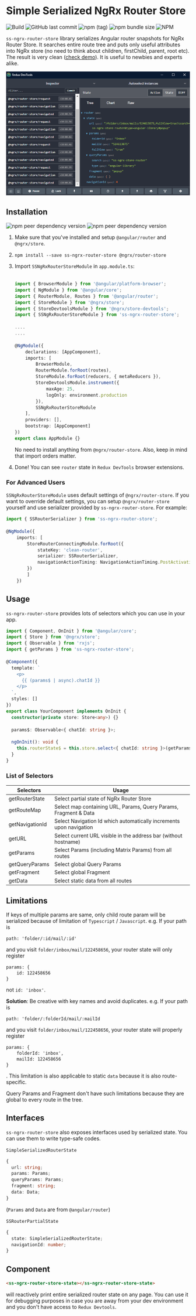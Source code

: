 # Simple Serialized NgRx Router Store

![Build](https://github.com/SachinShekhar/ss-ngrx-router-store/workflows/Build/badge.svg) ![GitHub last commit](https://img.shields.io/github/last-commit/SachinShekhar/ss-ngrx-router-store?logo=github) ![npm (tag)](https://img.shields.io/npm/v/ss-ngrx-router-store/latest?logo=npm) ![npm bundle size](https://img.shields.io/bundlephobia/minzip/ss-ngrx-router-store?label=npm%20-%20minzipped&logo=npm) ![NPM](https://img.shields.io/npm/l/ss-ngrx-router-store)

`ss-ngrx-router-store` library serializes Angular router snapshots for NgRx Router Store. It searches entire route tree and puts only useful attributes into NgRx store (no need to think about children, firstChild, parent, root etc). The result is very clean ([check demo](https://sachinshekhar.github.io/ss-ngrx-router-store)). It is useful to newbies and experts alike.

![Demo](./demo.png)

## Installation

![npm peer dependency version](https://img.shields.io/npm/dependency-version/ss-ngrx-router-store/peer/@angular/router?logo=angular) ![npm peer dependency version](https://img.shields.io/npm/dependency-version/ss-ngrx-router-store/peer/@ngrx/router-store)

1.  Make sure that you've installed and setup `@angular/router` and `@ngrx/store`.

2.  ```
    npm install --save ss-ngrx-router-store @ngrx/router-store
    ```

3.  Import `SSNgRxRouterStoreModule` in `app.module.ts`:

    ```typescript

    import { BrowserModule } from '@angular/platform-browser';
    import { NgModule } from '@angular/core';
    import { RouterModule, Routes } from '@angular/router';
    import { StoreModule } from '@ngrx/store';
    import { StoreDevtoolsModule } from '@ngrx/store-devtools';
    import { SSNgRxRouterStoreModule } from 'ss-ngrx-router-store';

    ....
    ....

    @NgModule({
        declarations: [AppComponent],
        imports: [
            BrowserModule,
            RouterModule.forRoot(routes),
            StoreModule.forRoot(reducers, { metaReducers }),
            StoreDevtoolsModule.instrument({
                maxAge: 25,
                logOnly: environment.production
            }),
            SSNgRxRouterStoreModule
        ],
        providers: [],
        bootstrap: [AppComponent]
    })
    export class AppModule {}

    ```

    No need to install anything from `@ngrx/router-store`. Also, keep in mind that import orders matter.

4.  Done! You can see `router` state in `Redux DevTools` browser extensions.

### For Advanced Users

`SSNgRxRouterStoreModule` uses default settings of `@ngrx/router-store`. If you want to override default settings, you can setup `@ngrx/router-store` yourself and use serializer provided by `ss-ngrx-router-store`. For example:

```typescript
import { SSRouterSerializer } from 'ss-ngrx-router-store';

@NgModule({
    imports: [
        StoreRouterConnectingModule.forRoot({
            stateKey: 'clean-router',
            serializer: SSRouterSerializer,
            navigationActionTiming: NavigationActionTiming.PostActivation
        })
        ]
    })
```

## Usage

`ss-ngrx-router-store` provides lots of selectors which you can use in your app.

```typescript
import { Component, OnInit } from '@angular/core';
import { Store } from '@ngrx/store';
import { Observable } from 'rxjs';
import { getParams } from 'ss-ngrx-router-store';

@Component({
  template: `
    <p>
      {{ (params$ | async).chatId }}
    </p>
  `,
  styles: []
})
export class YourComponent implements OnInit {
  constructor(private store: Store<any>) {}

  params$: Observable<{ chatId: string }>;

  ngOnInit(): void {
    this.routerState$ = this.store.select<{ chatId: string }>(getParams);
  }
}
```

### List of Selectors

| Selectors       | Usage                                                               |
| --------------- | ------------------------------------------------------------------- |
| getRouterState  | Select partial state of NgRx Router Store                           |
| getRouteMap     | Select map containing URL, Params, Query Params, Fragment & Data    |
| getNavigationId | Select Navigation Id which automatically increments upon navigation |
| getURL          | Select current URL visible in the address bar (without hostname)    |
| getParams       | Select Params (including Matrix Params) from all routes             |
| getQueryParams  | Select global Query Params                                          |
| getFragment     | Select global Fragment                                              |
| getData         | Select static data from all routes                                  |

## Limitations

If keys of multiple params are same, only child route param will be serialized because of limitation of `Typescript` / `Javascript`. e.g. If your path is

```
path: 'folder/:id/mail/:id'
```

and you visit `folder/inbox/mail/122458656`, your router state will only register

```
params: {
    id: 122458656
}
```

not `id: 'inbox'`.

**Solution**: Be creative with key names and avoid duplicates. e.g. If your path is

```
path: 'folder/:folderId/mail/:mailId
```

and you visit `folder/inbox/mail/122458656`, your router state will properly register

```
params: {
    folderId: 'inbox',
    mailId: 122458656
}
```

. This limitation is also applicable to static `data` because it is also route-specific.

Query Params and Fragment don't have such limitations because they are global to every route in the tree.

## Interfaces

`ss-ngrx-router-store` also exposes interfaces used by serialized state. You can use them to write type-safe codes.

`SimpleSerializedRouterState`

```typescript
{
  url: string;
  params: Params;
  queryParams: Params;
  fragment: string;
  data: Data;
}
```

(`Params` and `Data` are from `@angular/router`)

`SSRouterPartialState`

```typescript
{
  state: SimpleSerializedRouterState;
  navigationId: number;
}
```

## Component

```html
<ss-ngrx-router-store-state></ss-ngrx-router-store-state>
```

will reactively print entire serialized router state on any page. You can use it for debugging purposes in case you are away from your dev environment and you don't have access to `Redux Devtools`.
